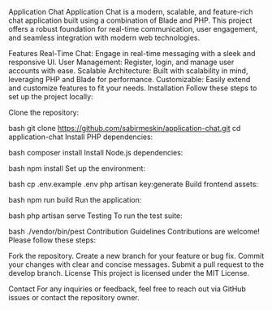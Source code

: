 Application Chat
Application Chat is a modern, scalable, and feature-rich chat application built using a combination of Blade and PHP. This project offers a robust foundation for real-time communication, user engagement, and seamless integration with modern web technologies.

Features
Real-Time Chat: Engage in real-time messaging with a sleek and responsive UI.
User Management: Register, login, and manage user accounts with ease.
Scalable Architecture: Built with scalability in mind, leveraging PHP and Blade for performance.
Customizable: Easily extend and customize features to fit your needs.
Installation
Follow these steps to set up the project locally:

Clone the repository:

bash
git clone https://github.com/sabirmeskin/application-chat.git
cd application-chat
Install PHP dependencies:

bash
composer install
Install Node.js dependencies:

bash
npm install
Set up the environment:

bash
cp .env.example .env
php artisan key:generate
Build frontend assets:

bash
npm run build
Run the application:

bash
php artisan serve
Testing
To run the test suite:

bash
./vendor/bin/pest
Contribution Guidelines
Contributions are welcome! Please follow these steps:

Fork the repository.
Create a new branch for your feature or bug fix.
Commit your changes with clear and concise messages.
Submit a pull request to the develop branch.
License
This project is licensed under the MIT License.

Contact
For any inquiries or feedback, feel free to reach out via GitHub issues or contact the repository owner.

